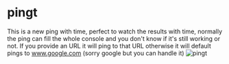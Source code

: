 # pingt
This is a new ping with time, perfect to watch the results with time, normally the ping can fill the whole console and you don't know if it's still working or not.
If you provide an URL it will ping to that URL otherwise it will default pings to www.google.com (sorry google but you can handle it)
![pingt](https://user-images.githubusercontent.com/5776255/55254457-e45bcd80-5225-11e9-9a6b-735b8b92a66d.PNG)
